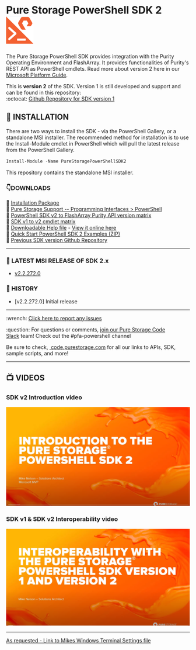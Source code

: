 
# Pure Storage PowerShell SDK 2 &nbsp;&nbsp;&nbsp;&nbsp; <img src="/images/pure_powershell_sdk.png">


The Pure Storage PowerShell SDK provides integration with the Purity Operating Environment and FlashArray. It provides functionalities of Purity's REST API as PowerShell cmdlets. Read more about version 2 here in our [Microsoft Platform Guide](https://support.purestorage.com/Solutions/Microsoft_Platform_Guide/a_Windows_PowerShell).

This is __version 2__ of the SDK. Version 1 is still developed and support and can be found in this repository:<br>
:octocat: [Github Repository for SDK version 1](https://www.github.com/PureStorage-Connect/PowerShellSDK)

## :floppy_disk: INSTALLATION
There are two ways to install the SDK - via the PowerShell Gallery, or a standalone MSI installer. The recommended method for installation is to use the Install-Module cmdlet in PowerShell which will pull the latest release from the PowerShell Gallery.
```powershell
Install-Module -Name PureStoragePowerShellSDK2
```
This repository contains the standalone MSI installer.

### :point_down:DOWNLOADS
:small_orange_diamond: [Installation Package](https://github.com/PureStorage-Connect/PowerShellSDK2/blob/master/PurePowerShellSDKInstaller.msi)<br>
:small_orange_diamond: [Pure Storage Support -- Programming Interfaces > PowerShell](https://support.purestorage.com/Solutions/Microsoft_Platform_Guide/a_Windows_PowerShell)<br>
:small_orange_diamond: [PowerShell SDK v2 to FlashArray Purity API version matrix](https://github.com/PureStorage-Connect/PowerShellSDK2/blob/master/Pure_SDKv2-Purity_APIs_Matrix.csv)<br>
:small_orange_diamond: [SDK v1 to v2 cmdlet matrix](https://github.com/PureStorage-Connect/PowerShellSDK2/blob/master/Pure_Storage_PowerShell_SDK_v1_to_V2_cmdlet_Matrix.pdf)<br>
:small_orange_diamond: [Downloadable Help file](https://github.com/PureStorage-Connect/PowerShellSDK2/blob/master/PureStoragePowerShellSDK2-Help.html) - [View it online here](https://htmlpreview.github.io/?https://github.com/PureStorage-Connect/PowerShellSDK2/blob/master/PureStoragePowerShellSDK2-Help.html)<br>
:small_orange_diamond: [Quick Start PowerShell SDK 2 Examples (ZIP)](https://github.com/PureStorage-Connect/PowerShellSDK2/blob/master/SDK2-Examples.zip)<br>
:small_orange_diamond: [Previous SDK version Github Repository](https://www.github.com/PureStorage-Connect/PowerShellSDK)

<!-- wp:separator -->
<hr class="wp-block-separator"/>
<!-- /wp:separator -->

### :rocket: LATEST MSI RELEASE OF SDK 2.x
* [v2.2.272.0](https://github.com/PureStorage-Connect/PowerShellSDK/releases/tag/v1.17.3)

### :date: HISTORY
* [v2.2.272.0] Initial release


<!-- wp:separator -->
<hr class="wp-block-separator"/>
<!-- /wp:separator -->

<!-- wp:paragraph -->
<p> :wrench: <a href="https://github.com/PureStorage-Connect/PureStoragePowerShellSDK2/issues">Click here to report any issues</a></p>
<!-- /wp:paragraph -->

<!-- wp:paragraph -->
<p> :question: For questions or comments,&nbsp;<a href="https://codeinvite.purestorage.com/">join our Pure Storage Code Slack</a>&nbsp;team! Check out the #pfa-powershell channel</p>
<!-- /wp:paragraph -->

<!-- wp:paragraph -->
<p>Be sure to check,&nbsp;<a href="https://code.purestorage.com/"> code.purestorage.com</a> for all our links to APIs, SDK, sample scripts, and more!</p>
<!-- /wp:paragraph -->

<!-- wp:separator -->
<hr class="wp-block-separator"/>
<!-- /wp:separator -->

## :tv: VIDEOS
### SDK v2 Introduction video <br>
[![](/images/introv2.png)](http://www.youtube.com/watch?v=WHJbojMHy8M "Pure PowerShell SDK v2")
<br>
### SDK v1 & SDK v2 Interoperability video <br>
[![](/images/interop.png)](http://www.youtube.com/watch?v=R7rYRl7feGM "Pure PowerShell SDK v2")

<!-- wp:separator -->
<hr class="wp-block-separator"/>
<!-- /wp:separator -->

[As requested - Link to Mikes Windows Terminal Settings file](https://github.com/mikenelson-io/MSTerminal)


